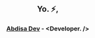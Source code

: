 <h2 align="center">Yo. ⚡,</h2> 
<h3 align="center"><a href="https://abdisa.me">Abdisa Dev</a> - &lt;Developer. /&gt;</h3>
